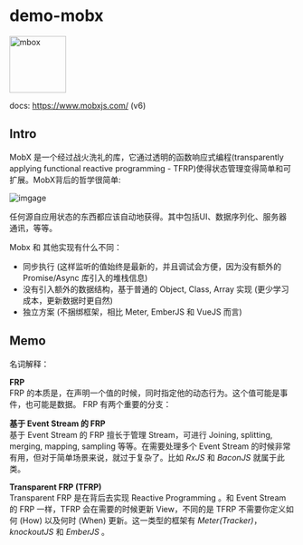 # demo-mobx


<img src="https://user-images.githubusercontent.com/17830872/163711760-4b8653f2-a19c-4866-8cef-55adade29613.png" width="100" height="100" alt="mbox" />  

docs: https://www.mobxjs.com/ (v6)

## Intro

MobX 是一个经过战火洗礼的库，它通过透明的函数响应式编程(transparently applying functional reactive programming - TFRP)使得状态管理变得简单和可扩展。MobX背后的哲学很简单:

![imgage](https://cn.mobx.js.org/flow.png)

任何源自应用状态的东西都应该自动地获得。其中包括UI、数据序列化、服务器通讯，等等。

Mobx 和 其他实现有什么不同：

- 同步执行 (这样监听的值始终是最新的，并且调试会方便，因为没有额外的 Promise/Async 库引入的堆栈信息)
- 没有引入额外的数据结构，基于普通的 Object, Class, Array 实现 (更少学习成本，更新数据时更自然)
- 独立方案 (不捆绑框架，相比 Meter, EmberJS 和 VueJS 而言)

## Memo

名词解释：

**FRP**  
FRP 的本质是，在声明一个值的时候，同时指定他的动态行为。这个值可能是事件，也可能是数据。 FRP 有两个重要的分支：

**基于 Event Stream 的 FRP**  
基于 Event Stream 的 FRP 擅长于管理 Stream，可进行 Joining, splitting, merging, mapping, sampling 等等。在需要处理多个 Event Stream 的时候非常有用，但对于简单场景来说，就过于复杂了。比如 *RxJS* 和 *BaconJS* 就属于此类。
 
**Transparent FRP (TFRP)**  
Transparent FRP 是在背后去实现 Reactive Programming 。和 Event Stream 的 FRP 一样，TFRP 会在需要的时候更新 View，不同的是 TFRP 不需要你定义如何 (How) 以及何时 (When) 更新。这一类型的框架有 *Meter(Tracker)*，*knockoutJS* 和 *EmberJS* 。
